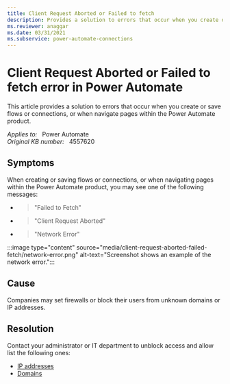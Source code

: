 ```yaml
---
title: Client Request Aborted or Failed to fetch
description: Provides a solution to errors that occur when you create or save flows or connections, or when navigate pages within the Power Automate product.
ms.reviewer: anaggar
ms.date: 03/31/2021
ms.subservice: power-automate-connections
---
```

# Client Request Aborted or Failed to fetch error in Power Automate

This article provides a solution to errors that occur when you create or save flows or connections, or when navigate pages within the Power Automate product.

_Applies to:_ &nbsp; Power Automate  
_Original KB number:_ &nbsp; 4557620

## Symptoms

When creating or saving flows or connections, or when navigating pages within the Power Automate product, you may see one of the following messages:

- > "Failed to Fetch"
- > "Client Request Aborted"
- > "Network Error"

:::image type="content" source="media/client-request-aborted-failed-fetch/network-error.png" alt-text="Screenshot shows an example of the network error.":::

## Cause

Companies may set firewalls or block their users from unknown domains or IP addresses.

## Resolution

Contact your administrator or IT department to unblock access and allow list the following ones:

- [IP addresses](/power-automate/limits-and-config#required-services)
- [Domains](/power-automate/limits-and-config#required-services)
